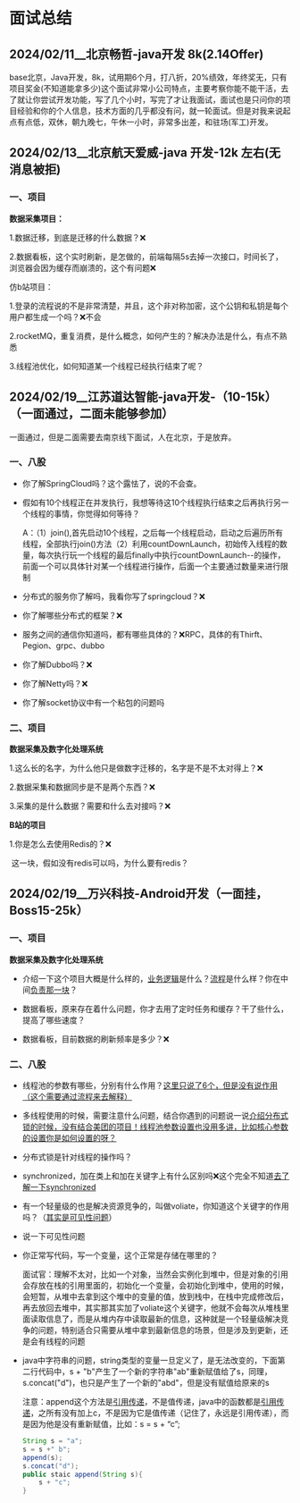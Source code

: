 # 面试总结

## 2024/02/11__北京畅哲-java开发 8k(2.14Offer)

base北京，Java开发，8k，试用期6个月，打八折，20%绩效，年终奖无，只有项目奖金(不知道能拿多少)这个面试非常小公司特点，主要考察你能不能干活，去了就让你尝试开发功能，写了几个小时，写完了才让我面试，面试也是只问你的项目经验和你的个人信息，技术方面的几乎都没有问，就一轮面试。但是对我来说起点有点低，双休，朝九晚七，午休一小时，非常多出差，和驻场(军工)开发。

## 2024/02/13__北京航天爱威-java 开发-12k 左右(无消息被拒)

### 一、项目

**数据采集项目：**

1.数据迁移，到底是迁移的什么数据？❌

2.数据看板，这个实时刷新，是怎做的，前端每隔5s去掉一次接口，时间长了，浏览器会因为缓存而崩溃的，这个有问题❌

仿b站项目：

1.登录的流程说的不是非常清楚，并且，这个非对称加密，这个公钥和私钥是每个用户都生成一个吗？❌不会

2.rocketMQ，重复消费，是什么概念，如何产生的？解决办法是什么，有点不熟悉

3.线程池优化，如何知道某一个线程已经执行结束了呢？

## 2024/02/19__江苏道达智能-java开发-（10-15k）（一面通过，二面未能够参加）

一面通过，但是二面需要去南京线下面试，人在北京，于是放弃。

### 一、八股

- 你了解SpringCloud吗？这个露怯了，说的不会查。

- 假如有10个线程正在并发执行，我想等待这10个线程执行结束之后再执行另一个线程的事情，你觉得如何等待？

  A：（1）join(),首先启动10个线程，之后每一个线程启动，启动之后遍历所有线程，全部执行join()方法（2）利用countDownLaunch，初始传入线程的数量，每次执行玩一个线程的最后finally中执行countDownLaunch--的操作，前面一个可以具体针对某一个线程进行操作，后面一个主要通过数量来进行限制

- 分布式的服务你了解吗，我看你写了springcloud？❌

- 你了解哪些分布式的框架？❌

- 服务之间的通信你知道吗，都有哪些具体的？❌RPC，具体的有Thirft、Pegion、grpc、dubbo

- 你了解Dubbo吗？❌

- 你了解Netty吗？❌

- 你了解socket协议中有一个粘包的问题吗

### 二、项目

**数据采集及数字化处理系统**

1.这么长的名字，为什么他只是做数字迁移的，名字是不是不太对得上？❌

2.数据采集和数据同步是不是两个东西？❌

3.采集的是什么数据？需要和什么去对接吗？❌

**B站的项目**

1.你是怎么去使用Redis的？❌

​	这一块，假如没有redis可以吗，为什么要有redis？

## 2024/02/19__万兴科技-Android开发（一面挂，Boss15-25k）

### 一、项目

**数据采集及数字化处理系统**

- 介绍一下这个项目大概是什么样的，<u>业务逻辑</u>是什么？<u>流程</u>是什么样？你在中间<u>负责那一块</u>？

- 数据看板，原来存在着什么问题，你才去用了定时任务和缓存？干了些什么，提高了哪些速度？

- 数据看板，目前数据的刷新频率是多少？❌

### 二、八股

- 线程池的参数有哪些，分别有什么作用？<u>这里只说了6个，但是没有说作用（这个需要通过流程来去解释）</u>

- 多线程使用的时候，需要注意什么问题，结合你遇到的问题说一说<u>介绍分布式锁的时候，没有结合美团的项目！</u><u>线程池参数设置也没用多讲，比如核心参数的设置你是如何设置的呀？</u>

- 分布式锁是针对线程的操作吗？
- synchronized，加在类上和加在关键字上有什么区别吗❌这个完全不知道<u>去了解一下synchronized</u>

- 有一个轻量级的也是解决资源竞争的，叫做voliate，你知道这个关键字的作用吗？（<u>其实是可见性问题</u>）

- 说一下可见性问题

- 你正常写代码，写一个变量，这个正常是存储在哪里的？

  面试官：理解不太对，比如一个对象，当然会实例化到堆中，但是对象的引用会存放在栈的引用里面的，初始化一个变量，会初始化到堆中，使用的时候，会短暂，从堆中去拿到这个堆中的变量的值，放到栈中，在栈中完成修改后，再去放回去堆中，其实那其实加了voliate这个关键字，他就不会每次从堆栈里面读取信息了，而是从堆内存中读取最新的信息，这种就是一个轻量级解决竞争的问题，特别适合只需要从堆中拿到最新信息的场景，但是涉及到更新，还是会有线程的问题

- java中字符串的问题，string类型的变量一旦定义了，是无法改变的，下面第二行代码中，s + "b"产生了一个新的字符串"ab"重新赋值给了s，同理，s.concat("d")，也只是产生了一个新的"abd"，但是没有赋值给原来的s

  注意：append这个方法是<u>引用传递</u>，不是值传递，java中的函数都是<u>引用传递</u>，之所有没有加上c，不是因为它是值传递（记住了，永远是引用传递），而是因为他是没有重新赋值，比如：s = s  + “c”;

  ```java
  String s = "a";
  s = s +" b";
  append(s);
  s.concat("d");
  public staic append(String s){
      s + "c";
  }
  ```





